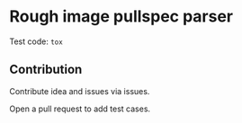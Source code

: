 # Rough image pullspec parser

Test code: `tox`

## Contribution

Contribute idea and issues via issues.

Open a pull request to add test cases.
